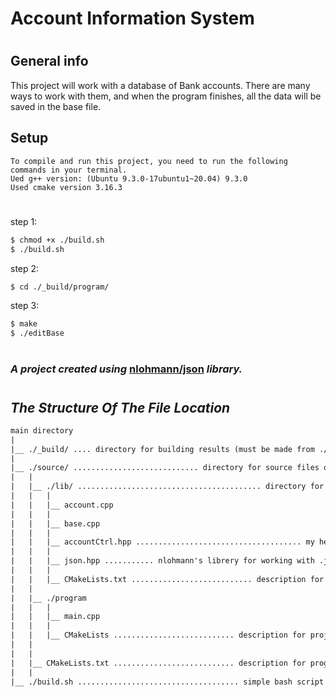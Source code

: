 #       **Account Information System**
#
## General info
   This project will work with a database of Bank accounts.
    There are many ways to work with them, and when the program finishes, all the data will be saved in the base file.

## **Setup**
    To compile and run this project, you need to run the following commands in your terminal.
    Ued g++ version: (Ubuntu 9.3.0-17ubuntu1~20.04) 9.3.0
    Used cmake version 3.16.3
#
step 1:
```sh
$ chmod +x ./build.sh
$ ./build.sh
```
step 2:
```sh
$ cd ./_build/program/
```
step 3:
```sh
$ make
$ ./editBase
```
#
### *A project created using* **[nlohmann/json](https://github.com/nlohmann/json)** *library.*
#
## ***The Structure Of The File Location***

```txt
main directory
|
|__ ./_build/ .... directory for building results (must be made from ./build.sh)
|
|__ ./source/ ............................ directory for source files of project
|   |
|   |__ ./lib/ ......................................... directory for libreries
|   |   |
|   |   |__ account.cpp
|   |   |
|   |   |__ base.cpp
|   |   |
|   |   |__ accountCtrl.hpp ..................................... my header file
|   |   |
|   |   |__ json.hpp ........... nlohmann's librery for working with .json files
|   |   |
|   |   |__ CMakeLists.txt ........................... description for libraries
|   |
|   |__ ./program
|   |   |
|   |   |__ main.cpp
|   |   |
|   |   |__ CMakeLists ........................... description for project files
|   |
|   |
|   |__ CMakeLists.txt ........................... description for program files
|   |
|__ ./build.sh .................................... simple bash script for Cmake
```
